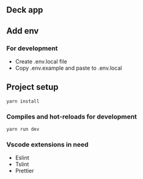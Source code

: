 ## Deck app

## Add env

### For development

- Create .env.local file
- Copy .env.example and paste to .env.local

## Project setup

```
yarn install
```

### Compiles and hot-reloads for development

```
yarn run dev
```

### Vscode extensions in need

- Eslint
- Tslint
- Prettier

